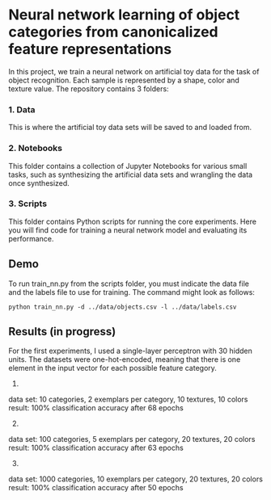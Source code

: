 # Neural network learning of object categories from canonicalized feature representations

In this project, we train a neural network on artificial toy data for the task
of object recognition. Each sample is represented by a shape,
color and texture value. The repository contains 3 folders:

### 1. Data
This is where the artificial toy data sets will be saved to and loaded from.

### 2. Notebooks
This folder contains a collection of Jupyter Notebooks for various small tasks,
such as synthesizing the artificial data sets and wrangling the data once
synthesized.

### 3. Scripts
This folder contains Python scripts for running the core experiments. Here you
will find code for training a neural network model and evaluating its
performance.

## Demo

To run train_nn.py from the scripts folder, you must indicate the data file and
the labels file to use for training. The command might look as follows:

    python train_nn.py -d ../data/objects.csv -l ../data/labels.csv


## Results (in progress)

For the first experiments, I used a single-layer perceptron with 30 hidden
units. The datasets were one-hot-encoded, meaning that there is one element in
the input vector for each possible feature category.

1.
data set: 10 categories, 2 exemplars per category, 10 textures, 10 colors
result: 100% classification accuracy after 68 epochs

2.
data set: 100 categories, 5 exemplars per category, 20 textures, 20 colors
result: 100% classification accuracy after 63 epochs

3.
data set: 1000 categories, 10 exemplars per category, 20 textures, 20 colors
result: 100% classification accuracy after 50 epochs
